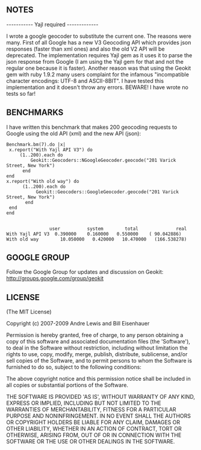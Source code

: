 ## NOTES 
----------- Yajl required -------------

I wrote a google geocoder to substitute the current one. The reasons were many. First of all Google has a new V3 Geocoding API which provides json responses (faster than xml ones) and also the old V2 API will be deprecated. The implementation requires Yajl gem as it uses it to parse the json response from Google (I am using the Yajl gem for that and not the regular one because it is faster). Another reason was that using the Geokit gem with ruby 1.9.2 many users complaint for the infamous "incompatible character encodings: UTF-8 and ASCII-8BIT". I have tested this implementation and it doesn't throw any errors. BEWARE! I have wrote no tests so far!

## BENCHMARKS

I have written this benchmark that makes 200 geocoding requests to Google using the old API (xml) and the new API (json):

    Benchmark.bm(7).do |x|
     x.report("With Yajl API V3") do 
         (1..200).each do
             Geokit::Geocoders::NGoogleGeocoder.geocode("201 Varick Street, New York") 
          end
    end
    x.report("With old way") do 
          (1..200).each do
               Geokit::Geocoders::GoogleGeocoder.geocode("201 Varick Street, New York")
           end
     end 
    end


                    user          system        total              real
    With Yajl API V3  0.390000    0.160000   0.550000    ( 90.042886)
    With old way        10.050000   0.420000   10.470000   (166.538278)

## GOOGLE GROUP

Follow the Google Group for updates and discussion on Geokit: http://groups.google.com/group/geokit 

## LICENSE

(The MIT License)

Copyright (c) 2007-2009 Andre Lewis and Bill Eisenhauer

Permission is hereby granted, free of charge, to any person obtaining
a copy of this software and associated documentation files (the
'Software'), to deal in the Software without restriction, including
without limitation the rights to use, copy, modify, merge, publish,
distribute, sublicense, and/or sell copies of the Software, and to
permit persons to whom the Software is furnished to do so, subject to
the following conditions:

The above copyright notice and this permission notice shall be
included in all copies or substantial portions of the Software.

THE SOFTWARE IS PROVIDED 'AS IS', WITHOUT WARRANTY OF ANY KIND,
EXPRESS OR IMPLIED, INCLUDING BUT NOT LIMITED TO THE WARRANTIES OF
MERCHANTABILITY, FITNESS FOR A PARTICULAR PURPOSE AND NONINFRINGEMENT.
IN NO EVENT SHALL THE AUTHORS OR COPYRIGHT HOLDERS BE LIABLE FOR ANY
CLAIM, DAMAGES OR OTHER LIABILITY, WHETHER IN AN ACTION OF CONTRACT,
TORT OR OTHERWISE, ARISING FROM, OUT OF OR IN CONNECTION WITH THE
SOFTWARE OR THE USE OR OTHER DEALINGS IN THE SOFTWARE.
